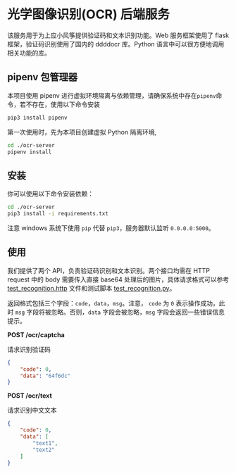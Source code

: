 # 光学图像识别(OCR) 后端服务

该服务用于为上应小风筝提供验证码和文本识别功能。Web 服务框架使用了 flask 框架，验证码识别使用了国内的 ddddocr 库。Python 语言中可以很方便地调用相关功能的库。

## pipenv 包管理器

本项目使用 pipenv 进行虚拟环境隔离与依赖管理，请确保系统中存在`pipenv`命令，若不存在，使用以下命令安装
```bash
pip3 install pipenv
```

第一次使用时，先为本项目创建虚拟 Python 隔离环境,
```bash
cd ./ocr-server
pipenv install
```



## 安装

你可以使用以下命令安装依赖：
```bash
cd ./ocr-server
pip3 install -i requirements.txt
```
注意 windows 系统下使用 `pip` 代替 `pip3`，服务器默认监听 `0.0.0.0:5000`。


## 使用

我们提供了两个 API，负责验证码识别和文本识别。两个接口均需在 HTTP request 中的 body 需要传入直接 base64 处理后的图片，具体请求格式可以参考 [test_recognition.http](./test_recognition.http) 文件和测试脚本 [test_recognition.py](./test_recognition.py)。

返回格式包括三个字段：`code`，`data`，`msg`。注意， `code` 为 `0` 表示操作成功，此时 `msg` 字段将被忽略。否则，`data` 字段会被忽略，`msg` 字段会返回一些错误信息提示。

**POST /ocr/captcha**

请求识别验证码

```json
{
    "code": 0,
    "data": "64f6dc"
}
```

**POST /ocr/text**

请求识别中文文本

```json
{
    "code": 0,
    "data": [
        "text1",
        "text2"
    ]
}
```